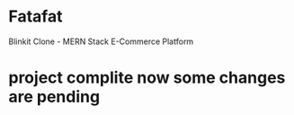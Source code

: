 # Fatafat
Blinkit Clone - MERN Stack E-Commerce Platform

# project complite now some changes are pending
